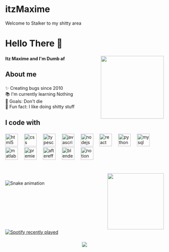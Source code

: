 # itzMaxime
Welcome to Stalker to my shitty area
<h1 align="left">Hello There 👋</h1>

###

<img align="right" height="200" src="https://c.tenor.com/Tsob5aHiS3UAAAAd/tenor.gif"  />

###

<h4 align="left">Itz Maxime and I'm Dumb af</h4>

###

<h2 align="left">About me</h2>

###

<p align="left">✨ Creating bugs since 2010<br>📚 I'm currently learning Nothing<br>🎯 Goals: Don't die<br>🎲 Fun fact: I like doing shitty stuff</p>

###

<h2 align="left">I code with</h2>

###

<div align="left">
  <img src="https://cdn.jsdelivr.net/gh/devicons/devicon/icons/html5/html5-original.svg" height="40" alt="html5 logo"  />
  <img width="12" />
  <img src="https://cdn.jsdelivr.net/gh/devicons/devicon/icons/css3/css3-original.svg" height="40" alt="css logo"  />
  <img width="12" />
  <img src="https://cdn.jsdelivr.net/gh/devicons/devicon/icons/typescript/typescript-original.svg" height="40" alt="typescript logo"  />
  <img width="12" />
  <img src="https://cdn.jsdelivr.net/gh/devicons/devicon/icons/javascript/javascript-original.svg" height="40" alt="javascript logo"  />
  <img width="12" />
  <img src="https://cdn.jsdelivr.net/gh/devicons/devicon/icons/nodejs/nodejs-original.svg" height="40" alt="nodejs logo"  />
  <img width="12" />
  <img src="https://cdn.jsdelivr.net/gh/devicons/devicon/icons/react/react-original.svg" height="40" alt="react logo"  />
  <img width="12" />
  <img src="https://cdn.jsdelivr.net/gh/devicons/devicon/icons/python/python-original.svg" height="40" alt="python logo"  />
  <img width="12" />
  <img src="https://cdn.jsdelivr.net/gh/devicons/devicon/icons/mysql/mysql-original.svg" height="40" alt="mysql logo"  />
  <img width="12" />
  <img src="https://cdn.jsdelivr.net/gh/devicons/devicon/icons/matlab/matlab-original.svg" height="40" alt="matlab logo"  />
  <img width="12" />
  <img src="https://cdn.jsdelivr.net/gh/devicons/devicon/icons/premierepro/premierepro-plain.svg" height="40" alt="premierepro logo"  />
  <img width="12" />
  <img src="https://cdn.jsdelivr.net/gh/devicons/devicon/icons/aftereffects/aftereffects-original.svg" height="40" alt="aftereffects logo"  />
  <img width="12" />
  <img src="https://cdn.jsdelivr.net/gh/devicons/devicon/icons/blender/blender-original.svg" height="40" alt="blender logo"  />
  <img width="12" />
  <img src="https://cdn.jsdelivr.net/gh/devicons/devicon/icons/notion/notion-original.svg" height="40" alt="notion logo"  />
</div>

###

<br clear="both">

<img align="right" height="179" src="https://c.tenor.com/opEBWw0uddoAAAAd/tenor.gif"  />

###

<img src="https://raw.githubusercontent.com/ItzMaximee/ItzMaximee/output/snake.svg" alt="Snake animation" />

###

<br clear="both">

<div align="left">
  <a href="https://open.spotify.com/user/Maxime">
    <img src="https://spotify-recently-played-readme.vercel.app/api?user=Maxime&count=5&unique=false" alt="Spotify recently played"  />
  </a>
</div>

###

<div align="center">
  <img src="https://visitor-badge.laobi.icu/badge?page_id=ItzMaximee.ItzMaximee&left_color=black&right_color=darkred&left_text=Number%20of%20%20Joe%20Goldbergs%20on%20my%20acc"  />
</div>

###
